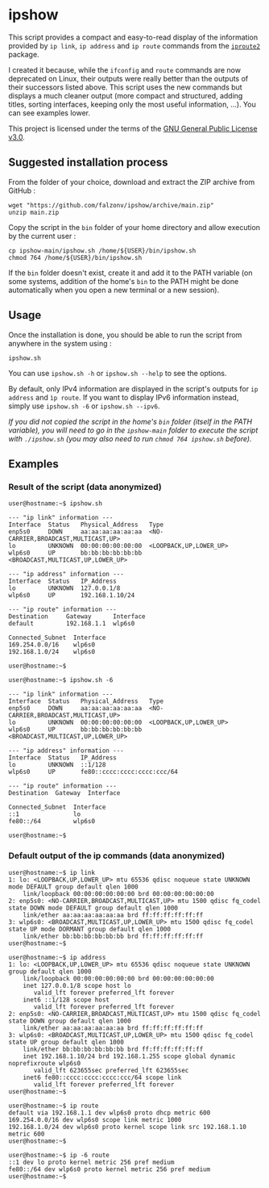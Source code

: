 # ipshow

This script provides a compact and easy-to-read display of the information provided by `ip link`, `ip address` and `ip route` commands from the [`iproute2`](https://wiki.linuxfoundation.org/networking/iproute2) package.

I created it because, while the `ifconfig` and `route` commands are now deprecated on Linux, their outputs were really better than the outputs of their successors listed above.
This script uses the new commands but displays a much cleaner output (more compact and structured, adding titles, sorting interfaces, keeping only the most useful information, ...).
You can see examples lower.

This project is licensed under the terms of the [GNU General Public License v3.0](https://www.gnu.org/licenses/gpl-3.0.txt).


## Suggested installation process

From the folder of your choice, download and extract the ZIP archive from GitHub :

```
wget "https://github.com/falzonv/ipshow/archive/main.zip"
unzip main.zip
```

Copy the script in the `bin` folder of your home directory and allow execution by the current user :

```
cp ipshow-main/ipshow.sh /home/${USER}/bin/ipshow.sh
chmod 764 /home/${USER}/bin/ipshow.sh
```

If the `bin` folder doesn't exist, create it and add it to the PATH variable (on some systems, addition of the home's `bin` to the PATH might be done automatically when you open a new terminal or a new session).


## Usage

Once the installation is done, you should be able to run the script from anywhere in the system using :

```
ipshow.sh
```

You can use `ipshow.sh -h` or `ipshow.sh --help` to see the options.

By default, only IPv4 information are displayed in the script's outputs for `ip address` and `ìp route`.
If you want to display IPv6 information instead, simply use `ipshow.sh -6` or `ipshow.sh --ipv6`.

*If you did not copied the script in the home's `bin` folder (itself in the PATH variable), you will need to go in the `ipshow-main` folder to execute the script with `./ipshow.sh` (you may also need to run `chmod 764 ipshow.sh` before).*


## Examples

### Result of the script (data anonymized)

```
user@hostname:~$ ipshow.sh

--- "ip link" information ---
Interface  Status   Physical_Address   Type
enp5s0     DOWN     aa:aa:aa:aa:aa:aa  <NO-CARRIER,BROADCAST,MULTICAST,UP>
lo         UNKNOWN  00:00:00:00:00:00  <LOOPBACK,UP,LOWER_UP>
wlp6s0     UP       bb:bb:bb:bb:bb:bb  <BROADCAST,MULTICAST,UP,LOWER_UP>

--- "ip address" information ---
Interface  Status   IP_Address
lo         UNKNOWN  127.0.0.1/8
wlp6s0     UP       192.168.1.10/24

--- "ip route" information ---
Destination     Gateway      Interface
default         192.168.1.1  wlp6s0

Connected_Subnet  Interface
169.254.0.0/16    wlp6s0
192.168.1.0/24    wlp6s0

user@hostname:~$
```

```
user@hostname:~$ ipshow.sh -6

--- "ip link" information ---
Interface  Status   Physical_Address   Type
enp5s0     DOWN     aa:aa:aa:aa:aa:aa  <NO-CARRIER,BROADCAST,MULTICAST,UP>
lo         UNKNOWN  00:00:00:00:00:00  <LOOPBACK,UP,LOWER_UP>
wlp6s0     UP       bb:bb:bb:bb:bb:bb  <BROADCAST,MULTICAST,UP,LOWER_UP>

--- "ip address" information ---
Interface  Status   IP_Address
lo         UNKNOWN  ::1/128
wlp6s0     UP       fe80::cccc:cccc:cccc:ccc/64

--- "ip route" information ---
Destination  Gateway  Interface

Connected_Subnet  Interface
::1               lo
fe80::/64         wlp6s0

user@hostname:~$
```

### Default output of the ip commands (data anonymized)

```
user@hostname:~$ ip link
1: lo: <LOOPBACK,UP,LOWER_UP> mtu 65536 qdisc noqueue state UNKNOWN mode DEFAULT group default qlen 1000
    link/loopback 00:00:00:00:00:00 brd 00:00:00:00:00:00
2: enp5s0: <NO-CARRIER,BROADCAST,MULTICAST,UP> mtu 1500 qdisc fq_codel state DOWN mode DEFAULT group default qlen 1000
    link/ether aa:aa:aa:aa:aa:aa brd ff:ff:ff:ff:ff:ff
3: wlp6s0: <BROADCAST,MULTICAST,UP,LOWER_UP> mtu 1500 qdisc fq_codel state UP mode DORMANT group default qlen 1000
    link/ether bb:bb:bb:bb:bb:bb brd ff:ff:ff:ff:ff:ff
user@hostname:~$
```

```
user@hostname:~$ ip address
1: lo: <LOOPBACK,UP,LOWER_UP> mtu 65536 qdisc noqueue state UNKNOWN group default qlen 1000
    link/loopback 00:00:00:00:00:00 brd 00:00:00:00:00:00
    inet 127.0.0.1/8 scope host lo
       valid_lft forever preferred_lft forever
    inet6 ::1/128 scope host
       valid_lft forever preferred_lft forever
2: enp5s0: <NO-CARRIER,BROADCAST,MULTICAST,UP> mtu 1500 qdisc fq_codel state DOWN group default qlen 1000
    link/ether aa:aa:aa:aa:aa:aa brd ff:ff:ff:ff:ff:ff
3: wlp6s0: <BROADCAST,MULTICAST,UP,LOWER_UP> mtu 1500 qdisc fq_codel state UP group default qlen 1000
    link/ether bb:bb:bb:bb:bb:bb brd ff:ff:ff:ff:ff:ff
    inet 192.168.1.10/24 brd 192.168.1.255 scope global dynamic noprefixroute wlp6s0
       valid_lft 623655sec preferred_lft 623655sec
    inet6 fe80::cccc:cccc:cccc:ccc/64 scope link
       valid_lft forever preferred_lft forever
user@hostname:~$
```

```
user@hostname:~$ ip route
default via 192.168.1.1 dev wlp6s0 proto dhcp metric 600
169.254.0.0/16 dev wlp6s0 scope link metric 1000
192.168.1.0/24 dev wlp6s0 proto kernel scope link src 192.168.1.10 metric 600
user@hostname:~$
```

```
user@hostname:~$ ip -6 route
::1 dev lo proto kernel metric 256 pref medium
fe80::/64 dev wlp6s0 proto kernel metric 256 pref medium
user@hostname:~$
```


